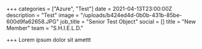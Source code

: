 +++
categories = ["Azure", "Test"]
date = 2021-04-13T23:00:00Z
description = "Test"
image = "/uploads/b424ed4d-0b0b-431b-85be-600d9fa62658.JPG"
job_title = "Senior Test Object"
social = []
title = "New Member"
team = "S.H.I.E.L.D."

+++
Lorem ipsum dolor sit amettt